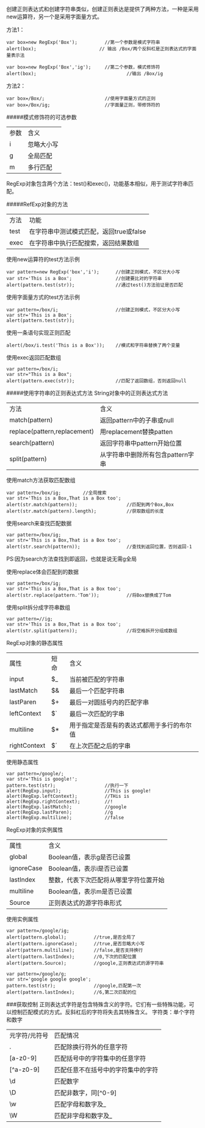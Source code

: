 创建正则表达式和创建字符串类似，创建正则表达是提供了两种方法，一种是采用new运算符，另一个是采用字面量方式。

方法1：

    var box=new RegExp('Box');		    //第一个参数是模式字符串
    alert(box);	                      // 输出 /Box/两个反斜杠是正则表达式的字面量表示法
    
    var box=new RegExp('Box','ig');		//第二个参数，模式修饰符
    alert(box);						          	//输出 /Box/ig

方法2：

    var box=/Box/;						//使用字面量方式的正则
    var box=/Box/ig;					//字面量正则，带修饰符的

#####模式修饰符的可选参数
<table>
<tr><td>参数</td><td>含义</td></tr>
<tr><td>i</td><td>忽略大小写</td></tr>
<tr><td>g</td><td>全局匹配</td></tr>
<tr><td>m</td><td>多行匹配</td></tr>
</table>

RegExp对象包含两个方法：test()和exec()，功能基本相似，用于测试字符串匹配。

#####RefExp对象的方法
<table>
<tr><td>方法</td><td>功能</td></tr>
<tr><td>test</td><td>在字符串中测试模式匹配，返回true或false</td></tr>
<tr><td>exec</td><td>在字符串中执行匹配搜索，返回结果数组</td></tr>
</table>

使用new运算符的test方法示例

    var pattern=new RegExp('box','i');		//创建正则模式，不区分大小写
    var str='This is a Box';				//创建要比对的字符串
    alert(pattern.test(str));				//通过test()方法验证是否匹配

使用字面量方式的test方法示例

    var pattern=/box/i;						//创建正则模式，不区分大小写
    var str='This is a Box';
    alert(pattern.test(str));

使用一条语句实现正则匹配

    alert(/box/i.test('This is a Box'));	//模式和字符串替换了两个变量

使用exec返回匹配数组

    var pattern=/box/i;
    var str="This is a Box";
    alert(pattern.exec(str));				//匹配了返回数组，否则返回null

#####使用字符串的正则表达式方法
String对象中的正则表达式方法
<table>
<tr><td>方法</td><td>含义</td></tr>
<tr><td>match(pattern)</td><td>返回pattern中的子串或null</td></tr>
<tr><td>replace(pattern,replacement)</td><td>用replacement替换patten</td></tr>
<tr><td>search(pattern)</td><td>返回字符串中pattern开始位置</td></tr>
<tr><td>split(pattern)</td><td>从字符串中删除所有包含pattern字串</td></tr>
</table>

使用match方法获取匹配数组

    var pattern=/box/ig;    	//全局搜索
    var str='This is a Box,That is a Box too';
    alert(str.match(pattern));					//匹配到两个Box,Box
    alert(str.match(pattern).length);			//获取数组的长度

使用search来查找匹配数据

    var pattern=/box/ig;
    var str='This is a Box,That is a Box too';
    alert(str.search(pattern));					//查找到返回位置，否则返回-1

PS:因为search方法查找到即返回，也就是说无需g全局

使用replace体会匹配到的数据

    var pattern=/box/ig;
    var str='This is a Box,That is a Box too';
    alert(str.replace(pattern.'Tom'));			//将Box替换成了Tom

使用split拆分成字符串数组

    var pattern=//ig;
    var str='This is a Box,That is a Box too';
    alert(str.split(pattern));					//将空格拆开分组成数组

RegExp对象的静态属性
<table>
<tr><td>属性</td><td>短命</td><td>含义</td></tr>
<tr><td>input</td><td>$_</td><td>当前被匹配的字符串</td></tr>
<tr><td>lastMatch</td><td>$&</td><td>最后一个匹配字符串</td></tr>
<tr><td>lastParen</td><td>$+</td><td>最后一对圆括号内的匹配字串</td></tr>
<tr><td>leftContext</td><td>$`</td><td>最后一次匹配的字串</td></tr>
<tr><td>multiline</td><td>$*</td><td>用于指定是否是有的表达式都用于多行的布尔值</td></tr>
<tr><td>rightContext</td><td>$&acute;</td><td>在上次匹配之后的字串</td></tr>
</table>

使用静态属性

    var pattern=/google/;
    var str='This is google!';
    pattern.test(str);    				//执行一下
    alert(RegExp.input);				//This is google!
    alert(RegExp.leftContext);			//THis is
    alert(RegExp.rightContext);			//!
    alert(RegExp.lastMatch);			//google
    alert(RegExp.lastParen);			//g
    alert(RegExp.multiline);			//false

RegExp对象的实例属性
<table>
<tr><td>属性</td><td>含义</td></tr>
<tr><td>global</td><td>Boolean值，表示g是否已设置</td></tr>
<tr><td>ignoreCase</td><td>Boolean值，表示i是否已设置</td></tr>
<tr><td>lastIndex</td><td>整数，代表下次匹配将从哪里字符位置开始</td></tr>
<tr><td>multiline</td><td>Boolean值，表示m是否已设置</td></tr>
<tr><td>Source</td><td>正则表达式的源字符串形式</td></tr>
</table>

使用实例属性

    var pattern=/google/ig;
    alert(pattern.global);    		//true,是否全局了
    alert(pattern.ignoreCase);		//true,是否忽略大小写
    alert(pattern.multiline);		//false,是否支持换行
    alert(pattern.lastIndex);		//0,下次的匹配位置
    alert(pattern.Source);			//google,正则表达式的源字符串

    var pattern=/google/g;
    var str='google google google';
    pattern.test(str);				//google,匹配第一次
    alert(pattern.lastIndex);		//6,第二次匹配的位

###获取控制
正则表达式字符是包含特殊含义的字符。它们有一些特殊功能，可以控制匹配模式的方式。反斜杠后的字符将失去其特殊含义。
字符类：单个字符和数字
<table>
<tr><td>元字符/元符号</td><td>匹配情况</td></tr>
<tr><td>.</td><td>匹配除换行符外的任意字符</td></tr>
<tr><td>[a-z0-9]</td><td>匹配括号中的字符集中的任意字符</td></tr>
<tr><td>[^a-z0-9]</td><td>匹配任意不在括号中的字符集中的字符</td></tr>
<tr><td>\d</td><td>匹配数字</td></tr>
<tr><td>\D</td><td>匹配非数字，同[^0-9]</td></tr>
<tr><td>\w</td><td>匹配字母和数字及_</td></tr>
<tr><td>\W</td><td>匹配非字母和数字及_</td></tr>
</table>
